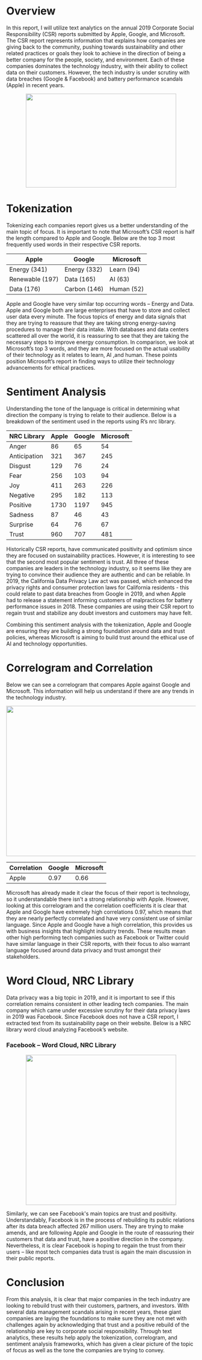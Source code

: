 # Overview
In this report, I will utilize text analytics on the annual 2019 Corporate Social Responsibility (CSR) reports submitted by Apple, Google, and Microsoft. The CSR report represents information that explains how companies are giving back to the community, pushing towards sustainability and other related practices or goals they look to achieve in the direction of being a better company for the people, society, and environment. Each of these companies dominates the technology industry, with their ability to collect data on their customers. However, the tech industry is under scrutiny with data breaches (Google & Facebook) and battery performance scandals (Apple) in recent years.

<p align="center">
<img src="https://github.com/jasonmchlee/text-analytics/blob/master/Corporate%20Social%20Responsibility%20Reports/Cover%20Photo.png" width="400" height="250">
</p>

# Tokenization
Tokenizing each companies report gives us a better understanding of the main topic of focus.   It is important to note that Microsoft’s CSR report is half the length compared to Apple and Google. Below are the top 3 most frequently used words in their respective CSR reports.

  
Apple |	Google	| Microsoft
--- | -------- | -------
Energy (341)|	Energy (332)|	Learn (94)
Renewable (197)	| Data (165)	| AI (63)
Data (176) |	Carbon (146)	| Human (52)


Apple and Google have very similar top occurring words – Energy and Data. Apple and Google both are large enterprises that have to store and collect user data every minute. The focus topics of energy and data signals that they are trying to reassure that they are taking strong energy-saving procedures to manage their data intake. With databases and data centers scattered all over the world, it is reassuring to see that they are taking the necessary steps to improve energy consumption. In comparison, we look at Microsoft’s top 3 words, and they are more focused on the actual usability of their technology as it relates to learn, AI ,and human. These points position Microsoft’s report in finding ways to utilize their technology advancements for ethical practices.

# Sentiment Analysis
Understanding the tone of the language is critical in determining what direction the company is trying to relate to their audience. Below is a breakdown of the sentiment used in the reports using R’s nrc library.

NRC Library|	Apple|	Google	|Microsoft
----| ----|----|----
Anger |	86|	65|	54
Anticipation|	321	|367	|245
Disgust|	129|	76	|24
Fear	|256	|103	|94
Joy	|411|	263	|226
Negative	|295	|182	|113
Positive|	1730|	1197	|945
Sadness	|87|	46|	43
Surprise|	64|	76	|67
Trust	|960|	707	|481

Historically CSR reports, have communicated positivity and optimism since they are focused on sustainability practices. However, it is interesting to see that the second most popular sentiment is trust. All three of these companies are leaders in the technology industry, so it seems like they are trying to convince their audience they are authentic and can be reliable. In 2019, the California Data Privacy Law act was passed, which enhanced the privacy rights and consumer protection laws for California residents - this could relate to past data breaches from Google in 2019, and when Apple had to release a statement informing customers of malpractices for battery performance issues in 2018. These companies are using their CSR report to regain trust and stabilize any doubt investors and customers may have felt.

Combining this sentiment analysis with the tokenization, Apple and Google are ensuring they are building a strong foundation around data and trust policies, whereas Microsoft is aiming to build trust around the ethical use of AI and technology opportunities. 

# Correlogram and Correlation
Below we can see a correlogram that compares Apple against Google and Microsoft. This information will help us understand if there are any trends in the technology industry.

<p align="center">
<img src="https://github.com/jasonmchlee/text-analytics/blob/master/Corporate%20Social%20Responsibility%20Reports/Correlogram.png?" width="700" height="400">
</p>

Correlation	|Google|	Microsoft
---|---|----
Apple|	0.97	|0.66

Microsoft has already made it clear the focus of their report is technology, so it understandable there isn’t a strong relationship with Apple. However, looking at this correlogram and the correlation coefficients it is clear that Apple and Google have extremely high correlations 0.97, which means that they are nearly perfectly correlated and have very consistent use of similar language. Since Apple and Google have a high correlation, this provides us with business insights that highlight industry trends. These results mean other high performing tech companies such as Facebook or Twitter could have similar language in their CSR reports, with their focus to also warrant language focused around data privacy and trust amongst their stakeholders.

# Word Cloud, NRC Library
Data privacy was a big topic in 2019, and it is important to see if this correlation remains consistent in other leading tech companies. The main company which came under excessive scrutiny for their data privacy laws in 2019 was Facebook. Since Facebook does not have a CSR report, I extracted text from its sustainability page on their website. Below is a NRC library word cloud analyzing Facebook’s website.

### Facebook – Word Cloud, NRC Library
<p align="center">
<img src="https://github.com/jasonmchlee/text-analytics/blob/master/Corporate%20Social%20Responsibility%20Reports/Word%20Cloud.png?raw=true" width="400" height="400">
</p>


Similarly, we can see Facebook's main topics are trust and positivity. Understandably, Facebook is in the process of rebuilding its public relations after its data breach affected 267 million users. They are trying to make amends, and are following Apple and Google in the route of reassuring their customers that data and trust, have a positive direction in the company. Nevertheless, it is clear Facebook is hoping to regain the trust from their users – like most tech companies data trust is again the main discussion in their public reports.

# Conclusion
From this analysis, it is clear that major companies in the tech industry are looking to rebuild trust with their customers, partners, and investors. With several data management scandals arising in recent years, these giant companies are laying the foundations to make sure they are not met with challenges again by acknowledging that trust and a positive rebuild of the relationship are key to corporate social responsibility. Through text analytics, these results help apply the tokenization, correlogram, and sentiment analysis frameworks, which has given a clear picture of the topic of focus as well as the tone the companies are trying to convey.
